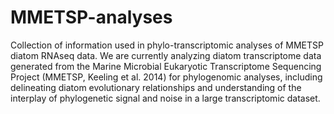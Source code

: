 # MMETSP-analyses
Collection of information used in phylo-transcriptomic analyses of MMETSP diatom RNAseq data. We are currently analyzing diatom transcriptome data generated from the Marine Microbial Eukaryotic Transcriptome Sequencing Project (MMETSP, Keeling et al. 2014) for phylogenomic analyses, including delineating diatom evolutionary relationships and understanding of the interplay of phylogenetic signal and noise in a large transcriptomic dataset.


